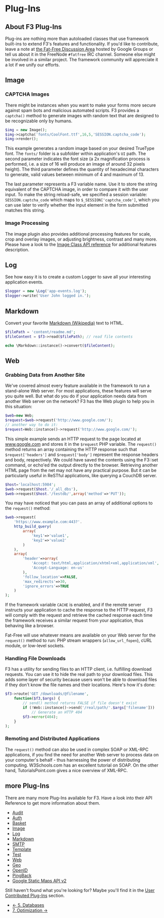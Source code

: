 # Plug-Ins

## About F3 Plug-Ins

Plug-ins are nothing more than autoloaded classes that use framework built-ins to extend F3's features and functionality. If you'd like to contribute, leave a note at [the Fat-Free Discussion Area](https://groups.google.com/forum/#!forum/f3-framework) hosted by Google Groups or tell us about it in the FreeNode `#fatfree` IRC channel. Someone else might be involved in a similar project. The framework community will appreciate it a lot if we unify our efforts.



## Image

### CAPTCHA Images

There might be instances when you want to make your forms more secure against spam bots and malicious automated scripts. F3 provides a `captcha()` method to generate images with random text that are designed to be recognizable only by humans.

```php
$img = new Image();
$img->captcha('fonts/CoolFont.ttf',16,5,'SESSION.captcha_code');
$img->render();
```

This example generates a random image based on your desired TrueType font. The `fonts/` folder is a subfolder within application's `UI` path. The second parameter indicates the font size (a 2x magnification process is performed, i.e. a size of 16 will produce an image of around 32 pixels height). The third parameter defines the quantity of hexadecimal characters to generate, valid values between minimum of 4 and maximum of 13.

The last parameter represents a F3 variable name. Use it to store the string equivalent of the CAPTCHA image, in order to compare it with the user input. To make the string reload-safe, we specified a session variable: `SESSION.captcha_code` which maps to `$_SESSION['captcha_code']`, which you can use later to verify whether the input element in the form submitted matches this string.

### Image Processing

The image plugin also provides additional processing features for scale, crop and overlay images, or adjusting brightness, contrast and many more. Please have a look to the [Image Class API reference](/image) for additional features description.



## Log

See how easy it is to create a custom Logger to save all your interesting application events.

```php
$logger = new \Log('app-events.log');
$logger->write('User John logged in.');
```



## Markdown

Convert your favorite [Markdown (Wikipedia)](http://en.wikipedia.org/wiki/Markdown) text to HTML.

```php
$filePath = 'content/readme.md';
$fileContent = $f3->read($filePath); // read file contents

echo \Markdown::instance()->convert($fileContent);
```



## Web

### Grabbing Data from Another Site

We've covered almost every feature available in the framework to run a stand-alone Web server. For most applications, these features will serve you quite well. But what do you do if your application needs data from another Web server on the network? F3 has the Web plugin to help you in this situation:

```php
$web=new Web;
$request=$web->request('http://www.google.com/');
// another way to do it:
$request=Web::instance()->request('http://www.google.com/');
```

This simple example sends an HTTP request to the page located at www.google.com and stores it in the `$request` PHP variable. The `request()` method returns an array containing the HTTP response such that `$request['headers']` and `$request['body']` represent the response headers and body, respectively. We could have saved the contents using the F3::set command, or echo'ed the output directly to the browser. Retrieving another HTML page from the net may not have any practical purpose. But it can be particularly useful in ReSTful applications, like querying a CouchDB server.

```php
$host='localhost:5984';
$web->request($host.'/_all_dbs'),
$web->request($host.'/testdb/',array('method'=>'PUT'));
```

You may have noticed that you can pass an array of additional options to the `request()` method:

```php
$web->request(
    'https://www.example.com:443?'.
    http_build_query(
        array(
            'key1'=>'value1',
            'key2'=>'value2'
        )
    ),
    array(
        'header'=>array(
            'Accept: text/html,application/xhtml+xml,application/xml',
            'Accept-Language: en-us'
        ),
        'follow_location'=>FALSE,
        'max_redirects'=>30,
        'ignore_errors'=>TRUE
    )
);
```

If the framework variable `CACHE` is enabled, and if the remote server instructs your application to cache the response to the HTTP request, F3 will comply with the request and retrieve the cached response each time the framework receives a similar request from your application, thus behaving like a browser.

Fat-Free will use whatever means are available on your Web server for the `request()` method to run: PHP stream wrappers (`allow_url_fopen`), cURL module, or low-level sockets.

### Handling File Downloads

F3 has a utility for sending files to an HTTP client, i.e. fulfilling download requests. You can use it to hide the real path to your download files. This adds some layer of security because users won't be able to download files if they don't know the file names and their locations. Here's how it's done:

```php
$f3->route('GET /downloads/@filename',
    function($f3,$args) {
        // send() method returns FALSE if file doesn't exist
        if (!Web::instance()->send('/real/path/'.$args['filename']))
            // Generate an HTTP 404
        $f3->error(404);
    }
);
```

### Remoting and Distributed Applications

The `request()` method can also be used in complex SOAP or XML-RPC applications, if you find the need for another Web server to process data on your computer's behalf - thus harnessing the power of distributing computing. W3Schools.com has an excellent tutorial on SOAP. On the other hand, TutorialsPoint.com gives a nice overview of XML-RPC.



## more Plug-Ins

There are many more Plug-Ins available for F3. Have a look into their API Reference to get more information about them.

* [Audit](audit)
* [Auth](auth)
* [Basket](basket)
* [Image](image)
* [Log](log)
* [Markdown](markdown)
* [SMTP](smtp)
* [Template](template)
* [Test](test)
* [Web](web)
* [Geo](geo)
* [OpenID](openid)
* [PingBack](pingback)
* [Google Static Maps API v2](google-static-maps)

Still haven't found what you're looking for? Maybe you'll find it in the [User Contributed Plug-Ins](development#user-plugins) section.

<nav>
  <ul class="pager">
    <li class="previous"><a href="databases"><span aria-hidden="true">&larr;</span> 5. Databases</a></li>
    <li class="next"><a href="optimization">7. Optimization <span aria-hidden="true">&rarr;</span></a></li>
  </ul>
</nav>
